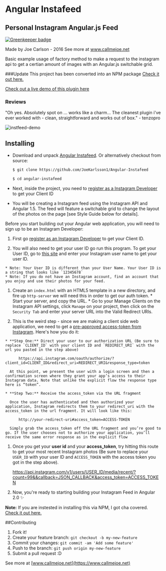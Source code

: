 # Angular Instafeed
## Personal Instagram Angular.js Feed

[![Greenkeeper badge](https://badges.greenkeeper.io/JoeKarlsson/angular-instafeed.svg)](https://greenkeeper.io/)

Made by Joe Carlson - 2016
See more at www.callmejoe.net

Basic example usage of factory method to make a request to the instagram api to get a certian amount of images with an Angular.js switchable grid.

###Update
This project has been converted into an NPM package [Check it out here.](https://www.npmjs.com/package/angular-instafeed)

[Check out a live demo of this plugin here](https://www.callmejoe.net/portfolio/instafeed-angular-js-instagram-feed/)

### Reviews
"Oh yes. Absolutely spot on ... works like a charm... The cleanest plugin i've ever worked with - clean, straightforward and works out of box." - tenzopro

![instfeed-demo](https://cloud.githubusercontent.com/assets/4650739/13266964/ac6deb2e-da1e-11e5-9e80-773c19327caa.jpg)

## Installing
* Download and unpack [Angular Instafeed](https://github.com/JoeKarlsson/Angular-Instafeed). Or alternatively checkout from source:

    ```bash
    $ git clone https://github.com/JoeKarlsson1/Angular-Instafeed
    ```

    ```bash
    $ cd angular-instafeed
    ```

* Next, inside the project, you need to [register as a Instagram Developer](https://instagram.com/developer/clients/manage/) to get your Client ID

* You will be creating a Instagram feed using the Instagram API and Angular 1.5. The feed will feature a switchable grid to change the layout of the photos on the page [see Style Guide below for details].

Before you start building out your Angular web application, you will need to sign up to be an Instagram Developer:

  1. First go [register as an Instagram Developer](https://instagram.com/developer/clients/manage/) to get your Client ID.

  1. You will also need to get your user ID go run this program. To get your User ID, go to [this site](http://jelled.com/instagram/lookup-user-id) and enter your Instagram user name to get your user ID.

    * Note: Your User ID is different than your User Name. Your User ID is a string that looks like `12345678`
    * Note: If you do not have an Instagram account, find an account that you enjoy and use their photos for your feed.

  1. Create an `index.html` with an HTML5 template in a new directory, and fire up `http-server` we will need this in order to get our auth token.
    * Start your server, and copy the URL.
    * Go to your Manage Clients on the Instagram API settings, click `Manage` on your project, then click on the `Security Tab` and enter your server URL into the Valid Redirect URIs.

  1. This is the weird step - since we are making a client side web application, we need to get a [pre-approved access-token from Instagram](https://www.instagram.com/developer/authentication/). Here's how you do it:

    * **Step One:** Direct your user to our authorization URL (Be sure to replace `CLIENT_ID` with your client ID and `REDIRECT_URI` with the url you pasted in the step above)

          https://api.instagram.com/oauth/authorize/?client_id=CLIENT_ID&redirect_uri=REDIRECT_URI&response_type=token

      At this point, we present the user with a login screen and then a confirmation screen where they grant your app’s access to their Instagram data. Note that unlike the explicit flow the response type here is “token”.

    * **Step Two:** Receive the access_token via the URL fragment

      Once the user has authenticated and then authorized your application, Instagram redirects them to your redirect_uri with the access_token in the url fragment. It will look like this:

          http://your-redirect-uri#access_token=ACCESS-TOKEN

      Simply grab the access_token off the URL fragment and you’re good to go. If the user chooses not to authorize your application, you’ll receive the same error response as in the explicit flow

  1. Once you get your **user id** and your **access_token**, try hitting this route to get your most recent Instagram photos (Be sure to replace your `USER_ID` with your user ID and `ACCESS_TOKEN` with the access token you got in the step above).

      https://api.instagram.com/v1/users/USER_ID/media/recent/?count=99&&callback=JSON_CALLBACK&access_token=ACCESS_TOKEN

  1. Now, you're ready to starting building your Instagram Feed in Angular 2.0 :sparkles:

**Note:** If you are instested in installing this via NPM, I got cha covered. [Check it out here.](https://www.npmjs.com/package/angular-instafeed)

##Contributing
1. Fork it!
2. Create your feature branch: ```git checkout -b my-new-feature```
3. Commit your changes: ```git commit -am 'Add some feature'```
4. Push to the branch: ````git push origin my-new-feature````
5. Submit a pull request :D

See more at [www.callmejoe.net](https://www.callmejoe.net)
